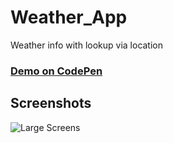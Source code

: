# Weather_App
Weather info with lookup via location

### [Demo on CodePen](https://codepen.io/GavinMichael/full/jYdoeB/)

## Screenshots
![Large Screens](http://i.imgur.com/6UFwRpa.jpg)
